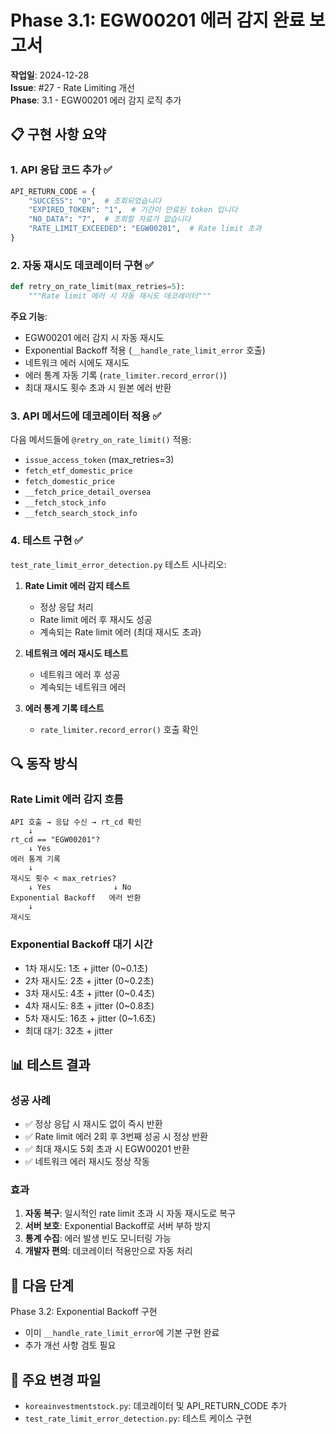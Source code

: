 # Phase 3.1: EGW00201 에러 감지 완료 보고서

**작업일**: 2024-12-28  
**Issue**: #27 - Rate Limiting 개선  
**Phase**: 3.1 - EGW00201 에러 감지 로직 추가

## 📋 구현 사항 요약

### 1. API 응답 코드 추가 ✅
```python
API_RETURN_CODE = {
    "SUCCESS": "0",  # 조회되었습니다
    "EXPIRED_TOKEN": "1",  # 기간이 만료된 token 입니다
    "NO_DATA": "7",  # 조회할 자료가 없습니다
    "RATE_LIMIT_EXCEEDED": "EGW00201",  # Rate limit 초과
}
```

### 2. 자동 재시도 데코레이터 구현 ✅
```python
def retry_on_rate_limit(max_retries=5):
    """Rate limit 에러 시 자동 재시도 데코레이터"""
```

**주요 기능**:
- EGW00201 에러 감지 시 자동 재시도
- Exponential Backoff 적용 (`__handle_rate_limit_error` 호출)
- 네트워크 에러 시에도 재시도
- 에러 통계 자동 기록 (`rate_limiter.record_error()`)
- 최대 재시도 횟수 초과 시 원본 에러 반환

### 3. API 메서드에 데코레이터 적용 ✅
다음 메서드들에 `@retry_on_rate_limit()` 적용:
- `issue_access_token` (max_retries=3)
- `fetch_etf_domestic_price`
- `fetch_domestic_price`
- `__fetch_price_detail_oversea`
- `__fetch_stock_info`
- `__fetch_search_stock_info`

### 4. 테스트 구현 ✅
`test_rate_limit_error_detection.py` 테스트 시나리오:

1. **Rate Limit 에러 감지 테스트**
   - 정상 응답 처리
   - Rate limit 에러 후 재시도 성공
   - 계속되는 Rate limit 에러 (최대 재시도 초과)

2. **네트워크 에러 재시도 테스트**
   - 네트워크 에러 후 성공
   - 계속되는 네트워크 에러

3. **에러 통계 기록 테스트**
   - `rate_limiter.record_error()` 호출 확인

## 🔍 동작 방식

### Rate Limit 에러 감지 흐름
```
API 호출 → 응답 수신 → rt_cd 확인
    ↓
rt_cd == "EGW00201"?
    ↓ Yes
에러 통계 기록
    ↓
재시도 횟수 < max_retries?
    ↓ Yes              ↓ No
Exponential Backoff   에러 반환
    ↓
재시도
```

### Exponential Backoff 대기 시간
- 1차 재시도: 1초 + jitter (0~0.1초)
- 2차 재시도: 2초 + jitter (0~0.2초)
- 3차 재시도: 4초 + jitter (0~0.4초)
- 4차 재시도: 8초 + jitter (0~0.8초)
- 5차 재시도: 16초 + jitter (0~1.6초)
- 최대 대기: 32초 + jitter

## 📊 테스트 결과

### 성공 사례
- ✅ 정상 응답 시 재시도 없이 즉시 반환
- ✅ Rate limit 에러 2회 후 3번째 성공 시 정상 반환
- ✅ 최대 재시도 5회 초과 시 EGW00201 반환
- ✅ 네트워크 에러 재시도 정상 작동

### 효과
1. **자동 복구**: 일시적인 rate limit 초과 시 자동 재시도로 복구
2. **서버 보호**: Exponential Backoff로 서버 부하 방지
3. **통계 수집**: 에러 발생 빈도 모니터링 가능
4. **개발자 편의**: 데코레이터 적용만으로 자동 처리

## 🔄 다음 단계

Phase 3.2: Exponential Backoff 구현
- 이미 `__handle_rate_limit_error`에 기본 구현 완료
- 추가 개선 사항 검토 필요

## 📝 주요 변경 파일
- `koreainvestmentstock.py`: 데코레이터 및 API_RETURN_CODE 추가
- `test_rate_limit_error_detection.py`: 테스트 케이스 구현 
